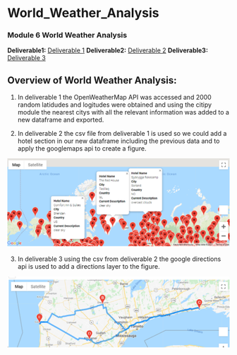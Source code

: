 # World_Weather_Analysis
 
 ### Module 6 World Weather Analysis
 **Deliverable1:** [Deliverable 1](Weather_Database.ipynb) 
 **Deliverable2:** [Deliverable 2](Vacation_Search.ipynb) 
 **Deliverable3:** [Deliverable 3](Vacation_Itinerary.ipynb) 

 ## Overview of World Weather Analysis:
 1. In deliverable 1 the OpenWeatherMap API was accessed and 2000 random latidudes and logitudes were obtained and using the citipy module the nearest citys with all the relevant information was added to a new dataframe and exported.
 
 2. In deliverable 2 the csv file from deliverable 1 is used so we could add a hotel section in our new dataframe including the previous data and to apply the googlemaps api to create a figure.

![Deliverable 2 Vacation Search](Vacation_Search/WeatherPy_vacation_map.PNG)   

 3. In deliverable 3 using the csv from deliverable 2 the google directions api is used to add a directions layer to the figure.

 ![Deliverable 2 Vacation Search](Vacation_Itenary_Screenshot.PNG)   

